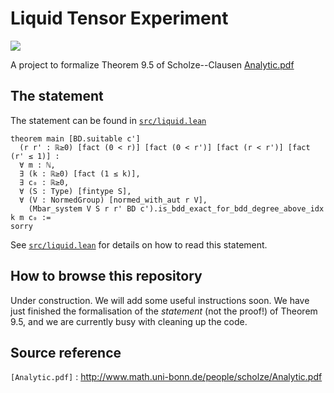 # Liquid Tensor Experiment

![](https://github.com/leanprover-community/lean-liquid/workflows/continuous%20integration/badge.svg?branch=master)

A project to formalize Theorem 9.5 of Scholze--Clausen [Analytic.pdf]

## The statement

The statement can be found in [`src/liquid.lean`](https://github.com/leanprover-community/lean-liquid/blob/master/src/liquid.lean#L34)

```lean
theorem main [BD.suitable c']
  (r r' : ℝ≥0) [fact (0 < r)] [fact (0 < r')] [fact (r < r')] [fact (r' ≤ 1)] :
  ∀ m : ℕ,
  ∃ (k : ℝ≥0) [fact (1 ≤ k)],
  ∃ c₀ : ℝ≥0,
  ∀ (S : Type) [fintype S],
  ∀ (V : NormedGroup) [normed_with_aut r V],​
    (Mbar_system V S r r' BD c').is_bdd_exact_for_bdd_degree_above_idx k m c₀ :=
sorry
```

See [`src/liquid.lean`](https://github.com/leanprover-community/lean-liquid/blob/master/src/liquid.lean#45)
for details on how to read this statement.

## How to browse this repository

Under construction.
We will add some useful instructions soon.
We have just finished the formalisation of the *statement* (not the proof!) of Theorem 9.5,
and we are currently busy with cleaning up the code.

## Source reference

`[Analytic.pdf]` : http://www.math.uni-bonn.de/people/scholze/Analytic.pdf

[Analytic.pdf]: http://www.math.uni-bonn.de/people/scholze/Analytic.pdf
